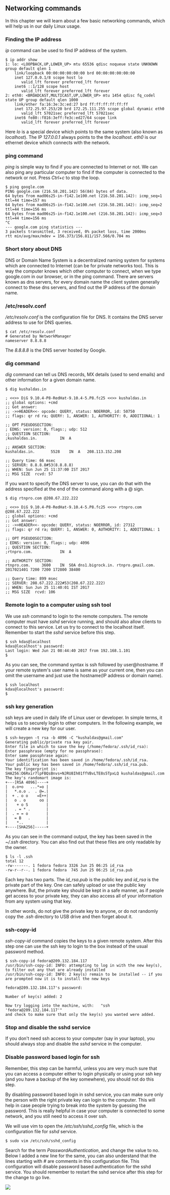 ## Networking commands

In this chapter we will learn about a few basic networking commands,
which will help us in our daily Linux usage.

### Finding the IP address

*ip* command can be used to find IP address of the system.

```
$ ip addr show
1: lo: <LOOPBACK,UP,LOWER_UP> mtu 65536 qdisc noqueue state UNKNOWN group default qlen 1
    link/loopback 00:00:00:00:00:00 brd 00:00:00:00:00:00
    inet 127.0.0.1/8 scope host lo
       valid_lft forever preferred_lft forever
    inet6 ::1/128 scope host 
       valid_lft forever preferred_lft forever
2: eth0: <BROADCAST,MULTICAST,UP,LOWER_UP> mtu 1454 qdisc fq_codel state UP group default qlen 1000
    link/ether fa:16:3e:3c:ed:27 brd ff:ff:ff:ff:ff:ff
    inet 172.25.97.253/20 brd 172.25.111.255 scope global dynamic eth0
       valid_lft 57021sec preferred_lft 57021sec
    inet6 fe80::f816:3eff:fe3c:ed27/64 scope link 
       valid_lft forever preferred_lft forever
```

Here *lo* is a special device which points to the same system (also known as *localhost*). The IP *127.0.0.1* always points to the the *localhost*. *eth0* is our ethernet device which connects with the network.

### ping command

*ping* is simple way to find if you are connected to Internet or not. We can also ping any particular computer to find if the computer is connected to the network or not. Press *Ctrl+c* to stop the loop.

```
$ ping google.com
PING google.com (216.58.201.142) 56(84) bytes of data.
64 bytes from mad06s25-in-f142.1e100.net (216.58.201.142): icmp_seq=1 ttl=44 time=157 ms
64 bytes from mad06s25-in-f142.1e100.net (216.58.201.142): icmp_seq=2 ttl=44 time=156 ms
64 bytes from mad06s25-in-f142.1e100.net (216.58.201.142): icmp_seq=3 ttl=44 time=156 ms
^C
--- google.com ping statistics ---
3 packets transmitted, 3 received, 0% packet loss, time 2000ms
rtt min/avg/max/mdev = 156.373/156.811/157.566/0.704 ms
```

### Short story about DNS

DNS or Domain Name System is a decentralized naming system for systems which are connected to Internet (can be for private networks too). This is way the computer knows which other computer to connect, when we type google.com in our browser, or in the ping command. There are servers known as dns servers, for every domain name the client system generally connect to these dns servers, and find out the IP address of the domain name.

### /etc/resolv.conf

*/etc/resolv.conf* is the configuration file for DNS. It contains the DNS server address to use for DNS queries.

```
$ cat /etc/resolv.conf 
# Generated by NetworkManager
nameserver 8.8.8.8
```

The *8.8.8.8* is the DNS server hosted by Google.

### dig command

*dig* command can tell us DNS records, MX details (used to send emails) and other information for a given domain name.

```
$ dig kushaldas.in

; <<>> DiG 9.10.4-P8-RedHat-9.10.4-5.P8.fc25 <<>> kushaldas.in
;; global options: +cmd
;; Got answer:
;; ->>HEADER<<- opcode: QUERY, status: NOERROR, id: 50750
;; flags: qr rd ra; QUERY: 1, ANSWER: 1, AUTHORITY: 0, ADDITIONAL: 1

;; OPT PSEUDOSECTION:
; EDNS: version: 0, flags:; udp: 512
;; QUESTION SECTION:
;kushaldas.in.			IN	A

;; ANSWER SECTION:
kushaldas.in.		5528	IN	A	208.113.152.208

;; Query time: 66 msec
;; SERVER: 8.8.8.8#53(8.8.8.8)
;; WHEN: Sun Jun 25 11:37:00 IST 2017
;; MSG SIZE  rcvd: 57
```

If you want to specify the DNS server to use, you can do that with the address specified at the end of the command along with a @ sign.

```
$ dig rtnpro.com @208.67.222.222

; <<>> DiG 9.10.4-P8-RedHat-9.10.4-5.P8.fc25 <<>> rtnpro.com @208.67.222.222
;; global options: +cmd
;; Got answer:
;; ->>HEADER<<- opcode: QUERY, status: NOERROR, id: 27312
;; flags: qr rd ra; QUERY: 1, ANSWER: 0, AUTHORITY: 1, ADDITIONAL: 1

;; OPT PSEUDOSECTION:
; EDNS: version: 0, flags:; udp: 4096
;; QUESTION SECTION:
;rtnpro.com.			IN	A

;; AUTHORITY SECTION:
rtnpro.com.		3600	IN	SOA	dns1.bigrock.in. rtnpro.gmail.com. 2017021401 7200 7200 172800 38400

;; Query time: 899 msec
;; SERVER: 208.67.222.222#53(208.67.222.222)
;; WHEN: Sun Jun 25 11:40:01 IST 2017
;; MSG SIZE  rcvd: 106
```

### Remote login to a computer using ssh tool

We use *ssh* command to login to the remote computers. The remote
computer must have *sshd* service running, and should also allow
clients to connect to this service. Let us try to connect to the
localhost itself. Remember to start the *sshd* service before this
step.

```
$ ssh kdas@localhost
kdas@localhost's password: 
Last login: Wed Jun 21 08:44:40 2017 from 192.168.1.101
$
```

As you can see, the command syntax is ssh followed by user@hostname. If your remote system's user name is same as your current one, then you can omit the username and just use the hostname(IP address or domain name).

```
$ ssh localhost
kdas@localhost's password: 
$
```

### ssh key generation

ssh keys are used in daily life of Linux user or developer. In simple terms, it helps us to securely login to other computers. In the following example, we will create a new key for our user. 

```
$ ssh-keygen -t rsa -b 4096 -C "kushaldas@gmail.com"
Generating public/private rsa key pair.
Enter file in which to save the key (/home/fedora/.ssh/id_rsa): 
Enter passphrase (empty for no passphrase): 
Enter same passphrase again: 
Your identification has been saved in /home/fedora/.ssh/id_rsa.
Your public key has been saved in /home/fedora/.ssh/id_rsa.pub.
The key fingerprint is:
SHA256:O6Rxir7lpFBQsBnvs+NJRU8Ih01ffVBvLTE8s5TpxLQ kushaldas@gmail.com
The key's randomart image is:
+---[RSA 4096]----+
|  o.o+o   ...*=o |
|   *.o.o .  . @=.|
|  + . o o    =E++|
|   o . o      oo |
|    + o S        |
|   . = * .       |
|  . = = o        |
|   = B   .       |
|    *..          |
+----[SHA256]-----+
```

As you can see in the command output, the key has been saved in the *~/.ssh* directory. You can also find out that these files are only
readable by the owner.

```
$ ls -l .ssh
total 12
-rw-------. 1 fedora fedora 3326 Jun 25 06:25 id_rsa
-rw-r--r--. 1 fedora fedora  745 Jun 25 06:25 id_rsa.pub
```

Each key has two parts. The *id_rsa.pub* is the public key and *id_rsa* is the private part of the key. One can safely upload or use the public key anywhere. But, the private key should be kept in a safe manner, as if people get access to your private key, they can also access all of your information from any system using that key.

In other words, do not give the private key to anyone, or do not randomly copy the *.ssh* directory to USB drive and then forget about it.

### ssh-copy-id 

*ssh-copy-id* command copies the keys to a given remote system. After
this step one can use the ssh key to login to the box instead of the
usual password method.

```
$ ssh-copy-id fedora@209.132.184.117
/usr/bin/ssh-copy-id: INFO: attempting to log in with the new key(s), to filter out any that are already installed
/usr/bin/ssh-copy-id: INFO: 2 key(s) remain to be installed -- if you are prompted now it is to install the new keys

fedora@209.132.184.117's password:

Number of key(s) added: 2

Now try logging into the machine, with:   "ssh 'fedora@209.132.184.117'"
and check to make sure that only the key(s) you wanted were added.
```

### Stop and disable the sshd service

If you don't need ssh access to your computer (say in your laptop), you should always stop and disable the *sshd* service in the computer.

### Disable password based login for ssh

Remember, this step can be harmful, unless you are very much sure that you can access a computer either to login physically or using your ssh key (and you have a backup of the key somewhere), you should not do this step.

By disabling password based login in sshd service, you can make sure only the person with the right private key can login to the computer. This will help in case people trying to break into the system by guessing the password. This is really helpful in case your computer is connected to some network, and you still need to access it over ssh.

We will use vim to open the */etc/ssh/sshd_config* file, which is the configuration file for *sshd* service.

```
$ sudo vim /etc/ssh/sshd_config
```

Search for the term *PasswordAuthentication*, and change the value to no. Below I added a new line for the same, you can also understand that the lines starting with *#* are comments in this configuration file. This configuration will disable password based authentication for the sshd service. You should remember to restart the sshd service after this step for the change to go live.

![](/img/passwordauthno.png)
